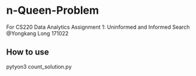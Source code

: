 # n-Queen-Problem

For CS220 Data Analytics Assignment 1: Uninformed and Informed Search
@Yongkang Long 171022

## How to use
pytyon3 count_solution.py
